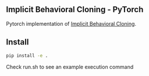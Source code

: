 ## Implicit Behavioral Cloning - PyTorch

Pytorch implementation of <a href="https://arxiv.org/abs/2109.00137">Implicit Behavioral Cloning</a>.

## Install

```bash
pip install -e .
```

Check run.sh to see an example execution command
